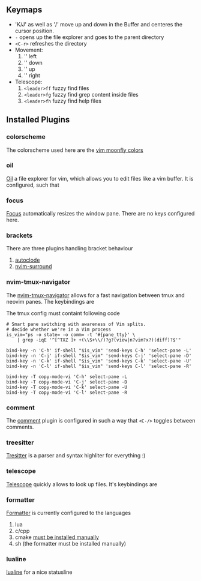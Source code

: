 ## Keymaps

- 'K/J' as well as '<C-u>/<C-d>' move up and down in the Buffer and centeres the cursor position.
- `-` opens up the file explorer and goes to the parent directory
- `<C-r>` refreshes the directory
- Movement:
    1. '<C-h>' left
    2. '<C-j>' down
    3. '<C-k>' up
    4. '<C-l>' right
- Telescope:
    1. `<leader>ff` fuzzy find files
    2. `<leader>fg` fuzzy find grep content inside files
    3. `<leader>fh` fuzzy find help files


## Installed Plugins
### colorscheme
The colorscheme used here are the [vim moonfly colors](https://github.com/bluz71/vim-moonfly-colors)

### oil
[Oil](https://github.com/stevearc/oil.nvim) a file explorer for vim, which allows you to edit files like a vim buffer.
It is configured, such that

### focus
[Focus](https://github.com/nvim-focus/focus.nvim) automatically resizes the window pane. There are no keys configured here.

### brackets
There are three plugins handling bracket behaviour
1. [autoclode](https://github.com/m4xshen/autoclose.nvim)
2. [nvim-surround](https://github.com/kylechui/nvim-surround)

### nvim-tmux-navigator
The [nvim-tmux-navigator](https://github.com/alexghergh/nvim-tmux-navigation) allows for a fast navigation between tmux and neovim panes.
The keybindings are

The tmux config must containt following code
```
# Smart pane switching with awareness of Vim splits.
# decide whether we're in a Vim process
is_vim="ps -o state= -o comm= -t '#{pane_tty}' \
    | grep -iqE '^[^TXZ ]+ +(\\S+\\/)?g?(view|n?vim?x?)(diff)?$'"

bind-key -n 'C-h' if-shell "$is_vim" 'send-keys C-h' 'select-pane -L'
bind-key -n 'C-j' if-shell "$is_vim" 'send-keys C-j' 'select-pane -D'
bind-key -n 'C-k' if-shell "$is_vim" 'send-keys C-k' 'select-pane -U'
bind-key -n 'C-l' if-shell "$is_vim" 'send-keys C-l' 'select-pane -R'

bind-key -T copy-mode-vi 'C-h' select-pane -L
bind-key -T copy-mode-vi 'C-j' select-pane -D
bind-key -T copy-mode-vi 'C-k' select-pane -U
bind-key -T copy-mode-vi 'C-l' select-pane -R
```

### comment
The [comment](https://github.com/numToStr/Comment.nvim) plugin is configured in such a way that `<C-/>` toggles between comments.

### treesitter
[Tresitter](https://github.com/nvim-treesitter/nvim-treesitter) is a parser and syntax highliter for everything :)

### telescope
[Telescope](https://github.com/nvim-telescope/telescope.nvim) quickly allows to look up files. It's keybindings are

### formatter
[Formatter](https://github.com/mhartington/formatter.nvim) is currently configured to the languages
1. lua
2. c/cpp
3. cmake [must be installed manually](https://github.com/cheshirekow/cmake_format)
4. sh (the formatter must be installed manually)

### lualine
[lualine](https://github.com/nvim-lualine/lualine.nvim) for a nice statusline
